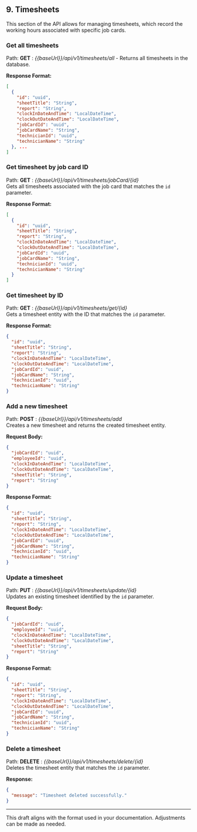 ## 9. **Timesheets**

This section of the API allows for managing timesheets, which record the working hours associated with specific job cards.

### Get all timesheets

Path: **GET** : _{{baseUrl}}/api/v1/timesheets/all_ - Returns all timesheets in the database.

**Response Format:**

```json lines
[
  {
    "id": "uuid",
    "sheetTitle": "String",
    "report": "String",
    "clockInDateAndTime": "LocalDateTime",
    "clockOutDateAndTime": "LocalDateTime",
    "jobCardId": "uuid",
    "jobCardName": "String",
    "technicianId": "uuid",
    "technicianName": "String"
  }, ...
]
```

### Get timesheet by job card ID

Path: **GET** : _{{baseUrl}}/api/v1/timesheets/jobCard/{id}_  
Gets all timesheets associated with the job card that matches the `id` parameter.

**Response Format:**

```json lines
[
  {
    "id": "uuid",
    "sheetTitle": "String",
    "report": "String",
    "clockInDateAndTime": "LocalDateTime",
    "clockOutDateAndTime": "LocalDateTime",
    "jobCardId": "uuid",
    "jobCardName": "String",
    "technicianId": "uuid",
    "technicianName": "String"
  }
]
```

### Get timesheet by ID

Path: **GET** : _{{baseUrl}}/api/v1/timesheets/get/{id}_  
Gets a timesheet entity with the ID that matches the `id` parameter.

**Response Format:**

```json lines
{
  "id": "uuid",
  "sheetTitle": "String",
  "report": "String",
  "clockInDateAndTime": "LocalDateTime",
  "clockOutDateAndTime": "LocalDateTime",
  "jobCardId": "uuid",
  "jobCardName": "String",
  "technicianId": "uuid",
  "technicianName": "String"
}
```

### Add a new timesheet

Path: **POST** : _{{baseUrl}}/api/v1/timesheets/add_  
Creates a new timesheet and returns the created timesheet entity.

**Request Body:**

```json lines
{
  "jobCardId": "uuid",
  "employeeId": "uuid",
  "clockInDateAndTime": "LocalDateTime",
  "clockOutDateAndTime": "LocalDateTime",
  "sheetTitle": "String",
  "report": "String"
}
```

**Response Format:**

```json lines
{
  "id": "uuid",
  "sheetTitle": "String",
  "report": "String",
  "clockInDateAndTime": "LocalDateTime",
  "clockOutDateAndTime": "LocalDateTime",
  "jobCardId": "uuid",
  "jobCardName": "String",
  "technicianId": "uuid",
  "technicianName": "String"
}
```

### Update a timesheet

Path: **PUT** : _{{baseUrl}}/api/v1/timesheets/update/{id}_  
Updates an existing timesheet identified by the `id` parameter.

**Request Body:**

```json lines
{
  "jobCardId": "uuid",
  "employeeId": "uuid",
  "clockInDateAndTime": "LocalDateTime",
  "clockOutDateAndTime": "LocalDateTime",
  "sheetTitle": "String",
  "report": "String"
}
```

**Response Format:**

```json lines
{
  "id": "uuid",
  "sheetTitle": "String",
  "report": "String",
  "clockInDateAndTime": "LocalDateTime",
  "clockOutDateAndTime": "LocalDateTime",
  "jobCardId": "uuid",
  "jobCardName": "String",
  "technicianId": "uuid",
  "technicianName": "String"
}
```

### Delete a timesheet

Path: **DELETE** : _{{baseUrl}}/api/v1/timesheets/delete/{id}_  
Deletes the timesheet entity that matches the `id` parameter.

**Response:**

```json
{
  "message": "Timesheet deleted successfully."
}
```

---

This draft aligns with the format used in your documentation. Adjustments can be made as needed.
